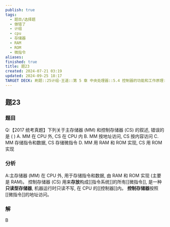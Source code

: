 ```yaml
---
publish: true
tags:
  - 题目/选择题
  - 做错了
  - 计组
  - cpu
  - 存储器
  - RAM
  - ROM
  - 微指令
aliases: 
finished: true
title: 题23
created: 2024-07-21 03:19
updated: 2024-09-25 18:17
TARGET DECK: 刷题::25计组-王道::第 5 章 中央处理器::5.4 控制器的功能和工作原理::题23
---
```

## 题23
### 题目
Q:【2017 统考真题】下列关于主存储器 (MM) 和控制存储器 (CS) 的叙述, 错误的是 ( )
A. MM 在 CPU 外, CS 在 CPU 内
B. MM 按地址访问, CS 按内容访问
C. MM 存储指令和数据, CS 存储微指令
D. MM 用 RAM 和 ROM 实现, CS 用 ROM 实现
### 分析
A:主存储器 (MM) 在 CPU 外, 用于存储指令和数据, 由 RAM 和 ROM 实现 (主要是 RAM)。
控制存储器 (CS) 用来**存放**构成[[指令系统]]的所有[[微指令]], 是一种**只读型存储器**, 机器运行时只读不写, 在 CPU 的[[控制器]]内。
**控制存储器**按照[[微指令]]的地址访问。
### 解
B


